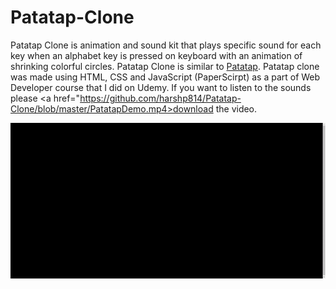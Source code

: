 # Patatap-Clone
Patatap Clone is animation and sound kit that plays specific sound for each key when an alphabet key is pressed on keyboard with an animation of shrinking colorful circles. Patatap Clone is similar to <a href="http://patatap.com/">Patatap</a>. Patatap clone was made using HTML, CSS and JavaScript (PaperScirpt) as a part of Web Developer course that I did on Udemy. If you want to listen to the sounds please <a href="https://github.com/harshp814/Patatap-Clone/blob/master/PatatapDemo.mp4>download</a> the video. 

<img src="PatatapDemo.gif"/> 
